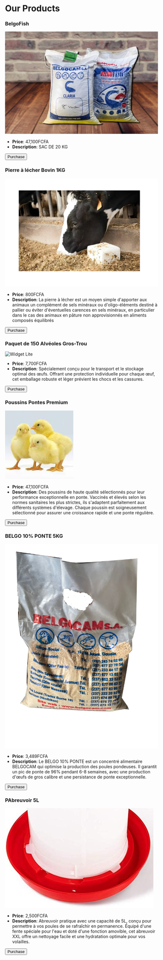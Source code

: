 # Our Products

<div class="product-grid">
  <div class="product-card">
    <h3><b>BelgoFish</b></h3>
    <img src="/assets/images/belgofish.png" alt="Widget Pro X">
    <ul>
      <li><strong>Price</strong>: 47,100FCFA</li>
      <li><strong>Description</strong>: SAC DE 20 KG</li>
    </ul>
    <div class="purchase-button-container">
      <button class="purchase-button" onclick="sendPurchaseEmail('BelgoFish', '47,100FCFA')">Purchase</button>
    </div>
  </div>

  <div class="product-card">
    <h3><b>Pierre à lécher Bovin 1KG</b></h3>
    <img src="/assets/images/Pierre-à-lécher-Bovin-1KG.jpg" alt="Widget Pro X">
    <ul>
      <li><strong>Price</strong>: 800FCFA</li>
      <li><strong>Description</strong>: La pierre à lécher est un moyen simple d'apporter aux animaux un complément de sels minéraux ou d'oligo-éléments destiné à pallier ou éviter d'éventuelles carences en sels minéraux, en particulier dans le cas des animaux en pâture non approvisionnés en aliments composés équilibrés</li>
    </ul>
    <div class="purchase-button-container">
      <button class="purchase-button" onclick="sendPurchaseEmail('Pierre à lécher Bovin 1KG', '800FCFA')">Purchase</button>
    </div>
  </div>

  <div class="product-card">
    <h3><b>Paquet de 150 Alvéoles Gros-Trou</b></h3>
    <img src="/assets/images/Alvéoles.jpg" alt="Widget Lite">
    <ul>
      <li><strong>Price</strong>: 7,700FCFA</li>
      <li><strong>Description</strong>: Spécialement conçu pour le transport et le stockage optimal des œufs. Offrant une protection individuelle pour chaque œuf, cet emballage robuste et léger prévient les chocs et les cassures.</li>
    </ul>
    <div class="purchase-button-container">
      <button class="purchase-button" onclick="sendPurchaseEmail('Paquet de 150 Alvéoles Gros-Trou', '7,700FCFA')">Purchase</button>
    </div>
  </div>

  <div class="product-card">
    <h3><b>Poussins Pontes Premium</b></h3>
    <img src="/assets/images/Poussins-Pontes-Premium.jpg" alt="Widget Pro X">
    <ul>
      <li><strong>Price</strong>: 47,100FCFA</li>
      <li><strong>Description</strong>: Des poussins de haute qualité sélectionnés pour leur performance exceptionnelle en ponte. Vaccinés et élevés selon les normes sanitaires les plus strictes, ils s'adaptent parfaitement aux différents systèmes d'élevage. Chaque poussin est soigneusement sélectionné pour assurer une croissance rapide et une ponte régulière.</li>
    </ul>
    <div class="purchase-button-container">
      <button class="purchase-button" onclick="sendPurchaseEmail('Poussins Pontes Premium', '47,100FCFA')">Purchase</button>
    </div>
  </div>

  <div class="product-card">
    <h3><b>BELGO 10% PONTE 5KG</b></h3>
    <img src="/assets/images/BELGO-10%-PONTE-5KG.png" alt="Widget Pro X">
    <ul>
      <li><strong>Price</strong>: 3,489FCFA</li>
      <li><strong>Description</strong>: Le BELGO 10% PONTE est un concentré alimentaire BELGOCAM qui optimise la production des poules pondeuses. Il garantit un pic de ponte de 96% pendant 6-8 semaines, avec une production d'œufs de gros calibre et une persistance de ponte exceptionnelle.</li>
    </ul>
    <div class="purchase-button-container">
      <button class="purchase-button" onclick="sendPurchaseEmail('BELGO 10% PONTE 5KG', '3,489FCFA')">Purchase</button>
    </div>
  </div>

  <div class="product-card">
    <h3><b>PAbreuvoir 5L</b></h3>
    <img src="/assets/images/Abreuvoir.jpg" alt="Widget Lite">
    <ul>
      <li><strong>Price</strong>: 2,500FCFA</li>
      <li><strong>Description</strong>: Abreuvoir pratique avec une capacité de 5L, conçu pour permettre à vos poules de se rafraîchir en permanence. Équipé d'une fente spéciale pour l'eau et doté d'une fonction amovible, cet abreuvoir XXL offre un nettoyage facile et une hydratation optimale pour vos volailles.</li>
    </ul>
    <div class="purchase-button-container">
      <button class="purchase-button" onclick="sendPurchaseEmail('PAbreuvoir 5L', '2,500FCFA')">Purchase</button>
    </div>
  </div>
</div>
